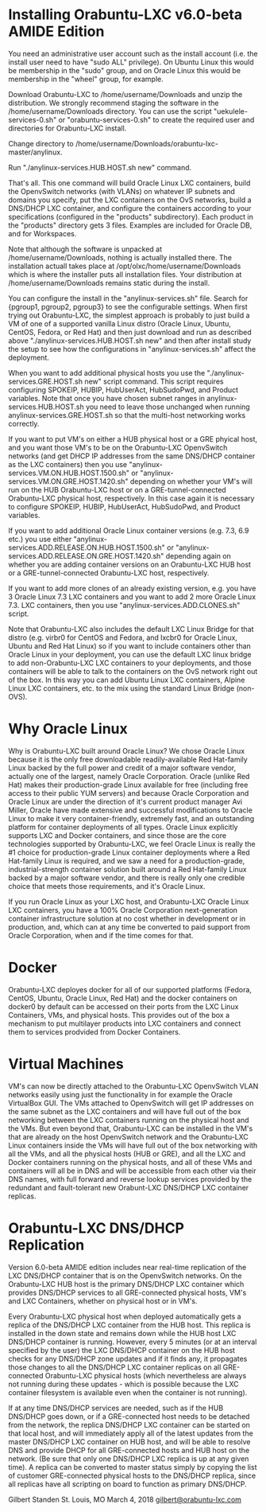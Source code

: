 # Installing Orabuntu-LXC v6.0-beta AMIDE Edition

You need an administrative user account such as the install account (i.e. the install user need to have "sudo ALL" privilege).  On Ubuntu Linux this would be membership in the "sudo" group, and on Oracle Linux this would be membership in the "wheel" group, for example.

Download Orabuntu-LXC to /home/username/Downloads and unzip the distribution.  We strongly recommend staging the software in the /home/username/Downloads directory.  You can use the script "uekulele-services-0.sh" or "orabuntu-services-0.sh" to create the required user and directories for Orabuntu-LXC install.

Change directory to /home/username/Downloads/orabuntu-lxc-master/anylinux.

Run  "./anylinux-services.HUB.HOST.sh new" command.

That's all.  This one command will build Oracle Linux LXC containers, build the OpenvSwitch networks (with VLANs) on whatever IP subnets and domains you specify, put the LXC containers on the OvS networks, build a DNS/DHCP LXC container, and configure the containers according to your specifications (configured in the "products" subdirectory).  Each product in the "products" directory gets 3 files.  Examples are included for Oracle DB, and for Workspaces.  

Note that although the software is unpacked at /home/username/Downloads, nothing is actually installed there.  The installation actuall takes place at /opt/olxc/home/username/Downloads which is where the installer puts all installation files.  Your distribution at /home/username/Downloads remains static during the install.

You can configure the install in the "anylinux-services.sh" file.  Search for {pgroup1, pgroup2, pgroup3} to see the configurable settings.  When first trying out Orabuntu-LXC, the simplest approach is probably to just build a VM of one of a supported vanilla Linux distro (Oracle Linux, Ubuntu, CentOS, Fedora, or Red Hat) and then just download and run as described above "./anylinux-services.HUB.HOST.sh new" and then after install study the setup to see how the configurations in "anylinux-services.sh" affect the deployment.

When you want to add additional physical hosts you use the "./anylinux-services.GRE.HOST.sh new" script command.  This script requires configuring SPOKEIP, HUBIP, HubUserAct, HubSudoPwd, and Product variables.  Note that once you have chosen subnet ranges in anylinux-services.HUB.HOST.sh you need to leave those unchanged when running anylinux-services.GRE.HOST.sh so that the multi-host networking works correctly.

If you want to put VM's on either a HUB physical host or a GRE phyical host, and you want those VM's to be on the Orabuntu-LXC OpenvSwitch networks (and get DHCP IP addresses from the same DNS/DHCP container as the LXC containers) then you use "anylinux-services.VM.ON.HUB.HOST.1500.sh" or "anylinux-services.VM.ON.GRE.HOST.1420.sh" depending on whether your VM's will run on the HUB Orabuntu-LXC host or on a GRE-tunnel-connected Orabuntu-LXC physical host, respectively.  In this case again it is necessary to configure SPOKEIP, HUBIP, HubUserAct, HubSudoPwd, and Product variables.

If you want to add additional Oracle Linux container versions (e.g. 7.3, 6.9 etc.) you use either "anylinux-services.ADD.RELEASE.ON.HUB.HOST.1500.sh" or "anylinux-services.ADD.RELEASE.ON.GRE.HOST.1420.sh" depending again on whether you are adding container versions on an Orabuntu-LXC HUB host or a GRE-tunnel-connected Orabuntu-LXC host, respectively.

If you want to add more clones of an already existing version, e.g. you have 3 Oracle Linux 7.3 LXC containers and you want to add 2 more Oracle Linux 7.3. LXC containers, then you use "anylinux-services.ADD.CLONES.sh" script.

Note that Orabuntu-LXC also includes the default LXC Linux Bridge for that distro (e.g. virbr0 for CentOS and Fedora, and lxcbr0 for Oracle Linux, Ubuntu and Red Hat Linux) so if you want to include containers other than Oracle Linux in your deployment, you can use the default LXC linux bridge to add non-Orabuntu-LXC LXC containers to your deployments, and those containers will be able to talk to the containers on the OvS network right out of the box.  In this way you can add Ubuntu Linux LXC containers, Alpine Linux LXC containers, etc. to the mix using the standard Linux Bridge (non-OVS).

# Why Oracle Linux

Why is Orabuntu-LXC built around Oracle Linux?  We chose Oracle Linux because it is the only free downloadable readily-available Red Hat-family Linux backed by the full power and credit of a major software vendor, actually one of the largest, namely Oracle Corporation. Oracle (unlike Red Hat) makes their production-grade Linux available for free (including free access to their public YUM servers) and because Oracle Corporation and Oracle Linux are under the direction of it's current product manager Avi Miller, Oracle have made extensive and successful modifications to Oracle Linux to make it very container-friendly, extremely fast, and an outstanding platform for container deployments of all types.  Oracle Linux explicitly supports LXC and Docker containers, and since those are the core technologies supported by Orabuntu-LXC, we feel Oracle Linux is really the #1 choice for production-grade Linux container deployments where a Red Hat-family Linux is required, and we saw a need for a production-grade, industrial-strength container solution built around a Red Hat-family Linux backed by a major software vendor, and there is really only one credible choice that meets those requirements, and it's Oracle Linux.  

If you run Oracle Linux as your LXC host, and Orabuntu-LXC Oracle Linux LXC containers, you have a 100% Oracle Corporation next-generation container infrastructure solution at no cost whether in development or in production, and, which can at any time be converted to paid support from Oracle Corporation, when and if the time comes for that.

# Docker

Orabuntu-LXC deployes docker for all of our supported platforms (Fedora, CentOS, Ubuntu, Oracle Linux, Red Hat) and the docker containers on docker0 by default can be accessed on their ports from the LXC Linux Containers, VMs, and physical hosts.  This provides out of the box a mechanism to put multilayer products into LXC containers and connect them to services prodvided from Docker Containers.

# Virtual Machines

VM's can now be directly attached to the Orabuntu-LXC OpenvSwitch VLAN networks easily using just the functionality in for example the Oracle VirtualBox GUI.  The VMs attached to OpenvSwitch will get IP addresses on the same subnet as the LXC containers and will have full out of the box networking between the LXC containers running on the physical host and the VMs.  But even beyond that, Orabuntu-LXC can be installed in the VM's that are already on the host OpenvSwitch network and the Orabuntu-LXC Linux containers inside the VMs will have full out of the box networking with all the VMs, and all the physical hosts (HUB or GRE), and all the LXC and Docker containers running on the physical hosts, and all of these VMs and containers will all be in DNS and will be accessible from each other via their DNS names, with full forward and reverse lookup services provided by the redundant and fault-tolerant new Orabunt-LXC DNS/DHCP LXC container replicas.

# Orabuntu-LXC DNS/DHCP Replication

Version 6.0-beta AMIDE edition includes near real-time replication of the LXC DNS/DHCP container that is on the OpenvSwitch networks.  On the Orabuntu-LXC HUB host is the primary DNS/DHCP LXC container which provides DNS/DHCP services to all GRE-connected physical hosts, VM's and LXC Containers, whether on physical host or in VM's.  

Every Orabuntu-LXC physical host when deployed automatically gets a replica of the DNS/DHCP LXC container from the HUB host.  This replica is installed in the down state and remains down while the HUB host LXC DNS/DHCP container is running.  However, every 5 minutes (or at an interval specified by the user) the LXC DNS/DHCP container on the HUB host checks for any DNS/DHCP zone updates and if it finds any, it propagates those changes to all the DNS/DHCP LXC container replicas on all GRE-connected Orabuntu-LXC physical hosts (which nevertheless are always not running during these updates - which is possible because the LXC container filesystem is available even when the container is not running).

If at any time DNS/DHCP services are needed, such as if the HUB DNS/DHCP goes down, or if a GRE-connected host needs to be detached from the network, the replica DNS/DHCP LXC container can be started on that local host, and will immediately apply all of the latest updates from the master DNS/DHCP LXC container on HUB host, and will be able to resolve DNS and provide DHCP for all GRE-connected hosts and HUB host on the network. (Be sure that only one DNS/DHCP LXC replica is up at any given time).  A replica can be converted to master status simply by copying the list of customer GRE-connected physical hosts to the DNS/DHCP replica, since all replicas have all scripting on board to function as primary DNS/DHCP.

Gilbert Standen
St. Louis, MO
March 4, 2018
gilbert@orabuntu-lxc.com
